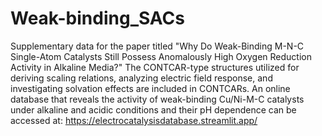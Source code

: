 # Weak-binding_SACs
Supplementary data for the paper titled "Why Do Weak-Binding M-N-C Single-Atom Catalysts Still Possess Anomalously High Oxygen Reduction Activity in Alkaline Media?" The CONTCAR-type structures utilized for deriving scaling relations, analyzing electric field response, and investigating solvation effects are included in CONTCARs. 
An online database that reveals the activity of weak-binding Cu/Ni-M-C catalysts under alkaline and acidic conditions and their pH dependence can be accessed at: https://electrocatalysisdatabase.streamlit.app/
